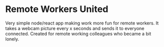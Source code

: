 # Remote Workers United
Very simple node/react app making work more fun for remote workers. It takes a webcam picture every x seconds and sends it to everyone connected.
Created for remote working colleagues who became a bit lonely.
